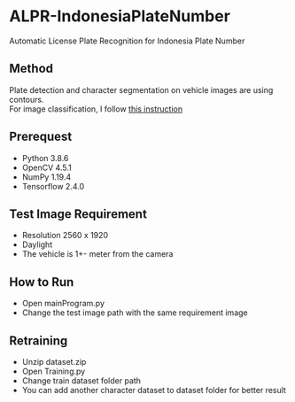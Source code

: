# ALPR-IndonesiaPlateNumber
Automatic License Plate Recognition for Indonesia Plate Number

## Method
Plate detection and character segmentation on vehicle images are using contours.<br>
For image classification, I follow [this instruction](https://www.tensorflow.org/tutorials/images/classification)

## Prerequest
- Python 3.8.6
- OpenCV 4.5.1
- NumPy 1.19.4
- Tensorflow 2.4.0

## Test Image Requirement
- Resolution 2560 x 1920
- Daylight
- The vehicle is 1+- meter from the camera

## How to Run
- Open mainProgram.py
- Change the test image path with the same requirement image

## Retraining
- Unzip dataset.zip
- Open Training.py
- Change train dataset folder path
- You can add another character dataset to dataset folder for better result
